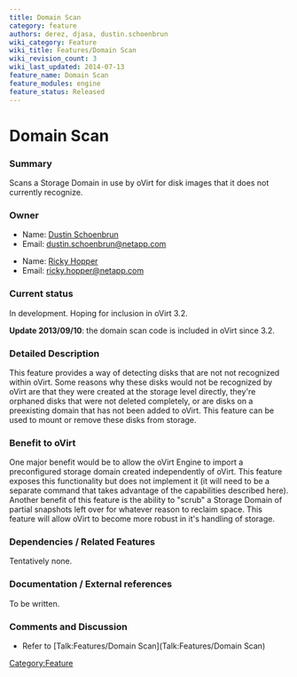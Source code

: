 ```yaml
---
title: Domain Scan
category: feature
authors: derez, djasa, dustin.schoenbrun
wiki_category: Feature
wiki_title: Features/Domain Scan
wiki_revision_count: 3
wiki_last_updated: 2014-07-13
feature_name: Domain Scan
feature_modules: engine
feature_status: Released
---
```


# Domain Scan

### Summary

Scans a Storage Domain in use by oVirt for disk images that it does not currently recognize.

### Owner

*   Name: [ Dustin Schoenbrun](User:Dustin.Schoenbrun)
*   Email: dustin.schoenbrun@netapp.com

<!-- -->

*   Name: [ Ricky Hopper](User:Rickyh)
*   Email: ricky.hopper@netapp.com

### Current status

In development. Hoping for inclusion in oVirt 3.2.

**Update 2013/09/10**: the domain scan code is included in oVirt since 3.2.

### Detailed Description

This feature provides a way of detecting disks that are not not recognized within oVirt. Some reasons why these disks would not be recognized by oVirt are that they were created at the storage level directly, they're orphaned disks that were not deleted completely, or are disks on a preexisting domain that has not been added to oVirt. This feature can be used to mount or remove these disks from storage.

### Benefit to oVirt

One major benefit would be to allow the oVirt Engine to import a preconfigured storage domain created independently of oVirt. This feature exposes this functionality but does not implement it (it will need to be a separate command that takes advantage of the capabilities described here). Another benefit of this feature is the ability to "scrub" a Storage Domain of partial snapshots left over for whatever reason to reclaim space. This feature will allow oVirt to become more robust in it's handling of storage.

### Dependencies / Related Features

Tentatively none.

### Documentation / External references

To be written.

### Comments and Discussion

*   Refer to [Talk:Features/Domain Scan](Talk:Features/Domain Scan)

<Category:Feature>
